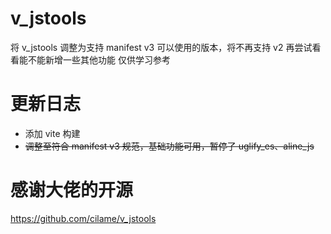 # v_jstools

将 v_jstools 调整为支持 manifest v3 可以使用的版本，将不再支持 v2 再尝试看看能不能新增一些其他功能
仅供学习参考

# 更新日志

- 添加 vite 构建
- ~~调整至符合 manifest v3 规范，基础功能可用，暂停了 uglify_es、aline_js~~

# 感谢大佬的开源

https://github.com/cilame/v_jstools